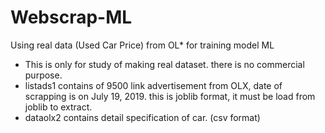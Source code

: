 # Webscrap-ML
Using real data (Used Car Price) from OL* for training model ML

- This is only for study of making real dataset. there is no commercial purpose.
- listads1 contains of 9500 link advertisement from OLX, date of scrapping is on July 19, 2019.
  this is joblib format, it must be load from joblib to extract.
- dataolx2 contains detail specification of car. (csv format)
